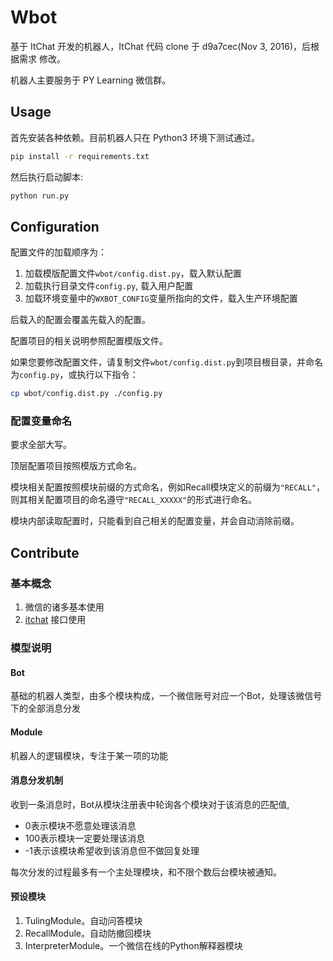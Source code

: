 # Wbot

基于 ItChat 开发的机器人，ItChat 代码 clone 于 d9a7cec(Nov 3, 2016)，后根据需求
修改。

机器人主要服务于 PY Learning 微信群。


## Usage

首先安装各种依赖。目前机器人只在 Python3 环境下测试通过。

```bash
pip install -r requirements.txt
```

然后执行启动脚本:

```bash
python run.py
```

## Configuration

配置文件的加载顺序为：

1. 加载模版配置文件`wbot/config.dist.py`，载入默认配置
1. 加载执行目录文件`config.py`, 载入用户配置
1. 加载环境变量中的`WXBOT_CONFIG`变量所指向的文件，载入生产环境配置

后载入的配置会覆盖先载入的配置。

配置项目的相关说明参照配置模版文件。

如果您要修改配置文件，请复制文件`wbot/config.dist.py`到项目根目录，并命名为`config.py`，或执行以下指令：
```bash
cp wbot/config.dist.py ./config.py
```

### 配置变量命名

要求全部大写。

顶层配置项目按照模版方式命名。

模块相关配置按照模块前缀的方式命名，例如Recall模块定义的前缀为`"RECALL"`，
则其相关配置项目的命名遵守`"RECALL_XXXXX"`的形式进行命名。

模块内部读取配置时，只能看到自己相关的配置变量，并会自动消除前缀。

## Contribute

### 基本概念

1. 微信的诸多基本使用
2. [itchat](http://itchat.readthedocs.io/zh/latest/) 接口使用

### 模型说明

#### Bot

基础的机器人类型，由多个模块构成，一个微信账号对应一个Bot，处理该微信号下的全部消息分发

#### Module

机器人的逻辑模块，专注于某一项的功能

#### 消息分发机制

收到一条消息时，Bot从模块注册表中轮询各个模块对于该消息的匹配值,

+ 0表示模块不愿意处理该消息
+ 100表示模块一定要处理该消息
+ -1表示该模块希望收到该消息但不做回复处理

每次分发的过程最多有一个主处理模块，和不限个数后台模块被通知。

#### 预设模块

1. TulingModule。自动问答模块
2. RecallModule。自动防撤回模块
3. InterpreterModule。一个微信在线的Python解释器模块
